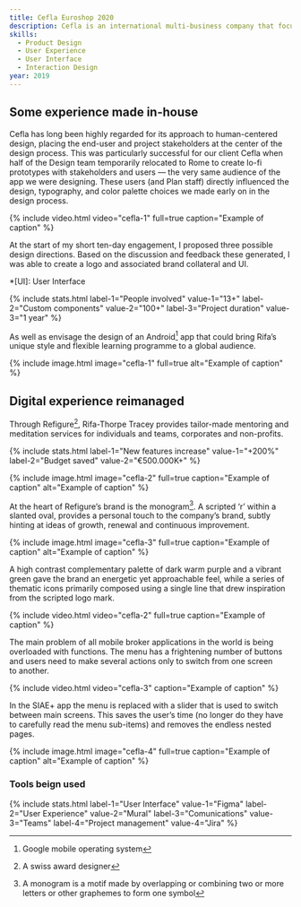 ```yaml
---
title: Cefla Euroshop 2020
description: Cefla is an international multi-business company that focused on Civil and Industrial Plant Engineering, Retail Design Solutions and more. I collaborated with them in the creation of the app which offers a demo used in Euroshop 2020 on the features of the innovative experience of simplified shopping, which will be released in 2022.
skills:
  - Product Design
  - User Experience
  - User Interface
  - Interaction Design
year: 2019
---
```


## Some experience made in-house

Cefla has long been highly regarded for its approach to human-centered design, placing the end-user and project stakeholders at the center of the design process. This was particularly successful for our client Cefla when half of the Design team temporarily relocated to Rome to create lo-fi prototypes with stakeholders and users — the very same audience of the app we were designing. These users (and Plan staff) directly influenced the design, typography, and color palette choices we made early on in the design process.

{% include video.html video="cefla-1" full=true caption="Example of caption" %}

At the start of my short ten-day engagement, I proposed three possible design directions. Based on the discussion and feedback these generated, I was able to create a logo and associated brand collateral and UI.

*[UI]: User Interface

{% include stats.html label-1="People involved" value-1="13+" label-2="Custom components" value-2="100+" label-3="Project duration" value-3="1 year" %}

As well as envisage the design of an Android[^1] app that could bring Rifa’s unique style and flexible learning programme to a global audience.

[^1]: Google mobile operating system

{% include image.html image="cefla-1" full=true alt="Example of caption" %}

## Digital experience reimanaged

Through Refigure[^2], Rifa-Thorpe Tracey provides tailor-made mentoring and meditation services for individuals and teams, corporates and non-profits.

[^2]: A swiss award designer

{% include stats.html label-1="New features increase" value-1="+200%" label-2="Budget saved" value-2="€500.000K+" %}

{% include image.html image="cefla-2" full=true caption="Example of caption" alt="Example of caption" %}

At the heart of Refigure’s brand is the monogram[^3]. A scripted ‘r’ within a slanted oval, provides a personal touch to the company’s brand, subtly hinting at ideas of growth, renewal and continuous improvement.

[^3]: A monogram is a motif made by overlapping or combining two or more letters or other graphemes to form one symbol

{% include image.html image="cefla-3" full=true caption="Example of caption" alt="Example of caption" %}

A high contrast complementary palette of dark warm purple and a vibrant green gave the brand an energetic yet approachable feel, while a series of thematic icons primarily composed using a single line that drew inspiration from the scripted logo mark.

{% include video.html video="cefla-2" full=true caption="Example of caption" %}

The main problem of all mobile broker applications in the world is being overloaded with functions. The menu has a frightening number of buttons and users need to make several actions only to switch from one screen to another.

{% include video.html video="cefla-3" caption="Example of caption" %}

In the SIAE+ app the menu is replaced with a slider that is used to switch between main screens. This saves the user’s time (no longer do they have to carefully read the menu sub-items) and removes the endless nested pages.

{% include image.html image="cefla-4" full=true caption="Example of caption" alt="Example of caption" %}

### Tools beign used

{% include stats.html label-1="User Interface" value-1="Figma" label-2="User Experience" value-2="Mural" label-3="Comunications" value-3="Teams" label-4="Project management" value-4="Jira" %}